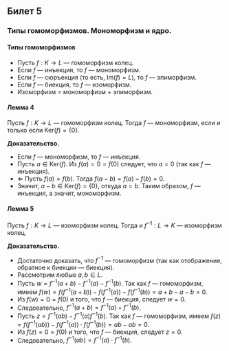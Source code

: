 ## Билет 5

### Типы гомоморфизмов. Мономорфизм и ядро.

#### Типы гомоморфизмов

- Пусть $f : K \to L$ — гомоморфизм колец.
- Если $f$ — инъекция, то $f$ — мономорфизм.
- Если $f$ — сюръекция (то есть, $\text{Im}(f) = L$), то $f$ — эпиморфизм.
- Если $f$ — биекция, то $f$ — изоморфизм.
- Изоморфизм = мономорфизм + эпиморфизм.

#### Лемма 4

Пусть $f : K \to L$ — гомоморфизм колец. Тогда $f$ — мономорфизм, если и только если $\text{Ker}(f) = \{0\}$.

**Доказательство.**

- Если $f$ — мономорфизм, то $f$ — инъекция.
- Пусть $a \in \text{Ker}(f)$. Из $f(a) = 0 = f(0)$ следует, что $a = 0$ (так как $f$ — инъекция).
-  ⇐ Пусть $f(a) = f(b)$. Тогда $f(a - b) = f(a) - f(b) = 0$.
- Значит, $a - b \in \text{Ker}(f) = \{0\}$, откуда $a = b$. Таким образом, $f$ — инъекция, а значит, мономорфизм.

#### Лемма 5

Пусть $f : K \to L$ — изоморфизм колец. Тогда и $f^{-1} : L \to K$ — изоморфизм колец.

**Доказательство.**

- Достаточно доказать, что $f^{-1}$ — гомоморфизм (так как отображение, обратное к биекции — биекция).
- Рассмотрим любые $a, b \in L$.
- Пусть $w = f^{-1}(a + b) - f^{-1}(a) - f^{-1}(b)$. Так как $f$ — гомоморфизм, имеем
  $f(w) = f(f^{-1}(a + b)) - f(f^{-1}(a)) - f(f^{-1}(b)) = a + b - a - b = 0$.
- Из $f(w) = 0 = f(0)$ и того, что $f$ — биекция, следует $w = 0$.
- Следовательно, $f^{-1}(a + b) = f^{-1}(a) + f^{-1}(b)$.
- Пусть $z = f^{-1}(ab) - f^{-1}(a)f^{-1}(b)$. Так как $f$ — гомоморфизм, имеем
  $f(z) = f(f^{-1}(ab)) - f(f^{-1}(a)) \cdot f(f^{-1}(b)) = ab - ab = 0$.
- Из $f(z) = 0 = f(0)$ и того, что $f$ — биекция, следует $z = 0$.
- Следовательно, $f^{-1}(ab) = f^{-1}(a) \cdot f^{-1}(b)$.
